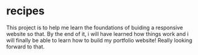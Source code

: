 # recipes
This project is to help me learn the foundations of buiding a responsive website so that. By the end of it, i will have learned how things work and i will finally be able to learn how to build my portfolio website! Really looking forward to that.
